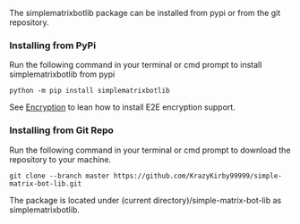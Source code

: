The simplematrixbotlib package can be installed from pypi or from the git repository.

### Installing from PyPi
Run the following command in your terminal or cmd prompt to install simplematrixbotlib from pypi
```
python -m pip install simplematrixbotlib
```

See [Encryption](#requirements) to lean how to install E2E encryption support.

### Installing from Git Repo
Run the following command in your terminal or cmd prompt to download the repository to your machine.
```
git clone --branch master https://github.com/KrazyKirby99999/simple-matrix-bot-lib.git
```
The package is located under (current directory)/simple-matrix-bot-lib as simplematrixbotlib.
